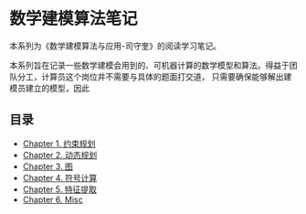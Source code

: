# 数学建模算法笔记
本系列为《数学建模算法与应用-司守奎》的阅读学习笔记。

本系列旨在记录一些数学建模会用到的、可机器计算的数学模型和算法。得益于团队分工，计算员这个岗位并不需要与具体的题面打交道，
只需要确保能够解出建模员建立的模型，因此

## 目录
- [Chapter 1. 约束规划](./Chapter1.ipynb)
- [Chapter 2. 动态规划](./Chapter2.ipynb)
- [Chapter 3. 图](./Chapter3.ipynb)
- [Chapter 4. 符号计算](./Chapter4.ipynb)
- [Chapter 5. 特征提取](./Chapter5.ipynb)
- [Chapter 6. Misc](./Chapter6.ipynb)